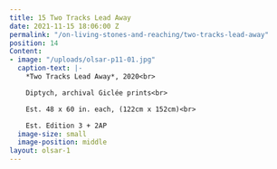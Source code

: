 ```yaml
---
title: 15 Two Tracks Lead Away
date: 2021-11-15 18:06:00 Z
permalink: "/on-living-stones-and-reaching/two-tracks-lead-away"
position: 14
Content:
- image: "/uploads/olsar-p11-01.jpg"
  caption-text: |-
    *Two Tracks Lead Away*, 2020<br>

    Diptych, archival Giclée prints<br>

    Est. 48 x 60 in. each, (122cm x 152cm)<br>

    Est. Edition 3 + 2AP
  image-size: small
  image-position: middle
layout: olsar-1
---
```


